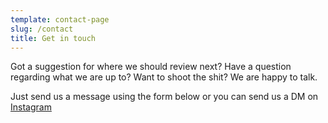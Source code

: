```yaml
---
template: contact-page
slug: /contact
title: Get in touch
---
```


Got a suggestion for where we should review next? Have a question regarding what we are up to? Want to shoot the shit? We are happy to talk.

Just send us a message using the form below or you can send us a DM on [Instagram](https://instagram.com/highfivesupperclub)
